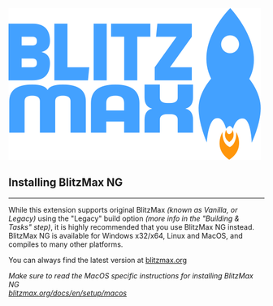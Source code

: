 ![BlitzMax Logo](../media/blitzmax_title.svg)

## Installing BlitzMax NG
---
While this extension supports original BlitzMax _(known as Vanilla, or Legacy)_ using the "Legacy" build option _(more info in the "Building & Tasks" step)_, it is highly recommended that you use BlitzMax NG instead.\
BlitzMax NG is available for Windows x32/x64, Linux and MacOS, and compiles to many other platforms.

You can always find the latest version at [blitzmax.org](command:blitzmax.homepage)

_Make sure to read the MacOS specific instructions for installing BlitzMax NG\
[blitzmax.org/docs/en/setup/macos](https://blitzmax.org/docs/en/setup/macos/)_